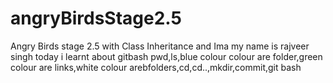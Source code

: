 # angryBirdsStage2.5
Angry Birds stage 2.5 with Class Inheritance and Ima
my name is rajveer singh
today i learnt about gitbash
pwd,ls,blue colour colour are folder,green colour are links,white colour arebfolders,cd,cd..,mkdir,commit,git bash